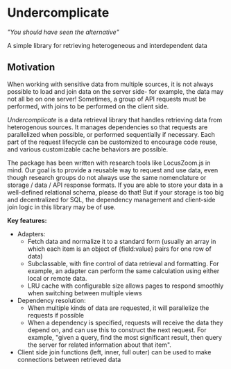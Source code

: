 # Undercomplicate

_"You should have seen the alternative"_

A simple library for retrieving heterogeneous and interdependent data

## Motivation
When working with sensitive data from multiple sources, it is not always possible to load and join data on the server side- for example, the data may not all be on one server! Sometimes, a group of API requests must be performed, with joins to be performed on the client side.

_Undercomplicate_ is a data retrieval library that handles retrieving data from heterogenous sources. It manages dependencies so that requests are parallelized when possible, or performed sequentially if necessary. Each part of the request lifecycle can be customized to encourage code reuse, and various customizable cache behaviors are possible.

The package has been written with research tools like LocusZoom.js in mind. Our goal is to provide a reusable way to request and use data, even though research groups do not always use the same nomenclature or storage / data / API response formats. If you are able to store your data in a well-defined relational schema, please do that! But if your storage is too big and decentralized for SQL, the dependency management and client-side join logic in this library may be of use.  

**Key features:**

- Adapters:
  - Fetch data and normalize it to a standard form (usually an array in which each item is an object of {field:value} pairs for one row of data)
  - Subclassable, with fine control of data retrieval and formatting. For example, an adapter can perform the same calculation using either local or remote data.
  - LRU cache with configurable size allows pages to respond smoothly when switching between multiple views
- Dependency resolution: 
  - When multiple kinds of data are requested, it will parallelize the requests if possible
  - When a dependency is specified, requests will receive the data they depend on, and can use this to construct the next request. For example, "given a query, find the most significant result, then query the server for related information about that item".
- Client side join functions (left, inner, full outer) can be used to make connections between retrieved data
